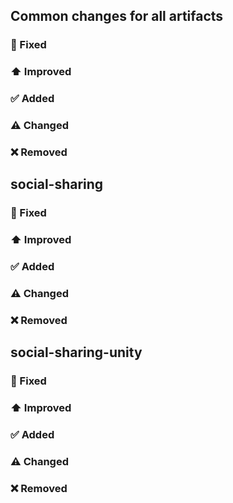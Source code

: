 ## Common changes for all artifacts

### 🐞 Fixed

### ⬆️ Improved

### ✅ Added

### ⚠️ Changed

### ❌ Removed

## social-sharing

### 🐞 Fixed

### ⬆️ Improved

### ✅ Added

### ⚠️ Changed

### ❌ Removed

## social-sharing-unity

### 🐞 Fixed

### ⬆️ Improved

### ✅ Added

### ⚠️ Changed

### ❌ Removed